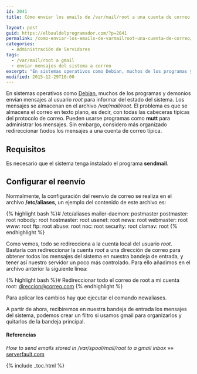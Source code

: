 ```yaml
---
id: 2041
title: Cómo enviar los emails de /var/mail/root a una cuenta de correo

layout: post
guid: https://elbauldelprogramador.com/?p=2041
permalink: /como-enviar-los-emails-de-varmailroot-una-cuenta-de-correo/
categories:
  - Administración de Servidores
tags:
  - /var/mail/root a gmail
  - enviar mensajes del sistema a correo
excerpt: "En sistemas operativos como Debian, muchos de los programas y demonios envían mensajes al usuario root para informar del estado del sistema. Los mensajes se almacenan en el archivo /var/mail/root. El problema es que se almacena el correo en texto plano, es decir, con todas las cabeceras típicas del protocolo de correo. Pueden usarse programas como mutt para administrar los mensajes. Sin embargo, considero más organizado redireccionar todos los mensajes a una cuenta de correo típica."
modified: 2015-12-29T10:00
---
```


En sistemas operativos como <a href="https://elbauldelprogramador.com/?s=debian">Debian</a>, muchos de los programas y demonios envían mensajes al usuario <em>root</em> para informar del estado del sistema. Los mensajes se almacenan en el archivo <em>/var/mail/root</em>. El problema es que se almacena el correo en texto plano, es decir, con todas las cabeceras típicas del protocolo de correo. Pueden usarse programas como <strong>mutt</strong> para administrar los mensajes. Sin embargo, considero más organizado redireccionar t\odos los mensajes a una cuenta de correo típica.

<!--ad-->

## Requisitos

Es necesario que el sistema tenga instalado el programa **sendmail**.

## Configurar el reenvío

Normalmente, la configuración del reenvío de correo se realiza en el archivo **/etc/aliases**, un ejemplo del contenido de este archivo es:

{% highlight bash %}# /etc/aliases
mailer-daemon: postmaster
postmaster: root
nobody: root
hostmaster: root
usenet: root
news: root
webmaster: root
www: root
ftp: root
abuse: root
noc: root
security: root
clamav: root
{% endhighlight %}

Como vemos, todo se redirecciona a la cuenta local del usuario *root*. Bastaría con redireccionar la cuenta *root* a una dirección de correo para obtener todos los mensajes del sistema en nuestra bandeja de entrada, y tener así nuestro servidor un poco más controlado. Para ello añadimos en el archivo anterior la siguiente línea:

{% highlight bash %}# Redireccionar todo el correo de root a mi cuenta
root: direccion@correo.com
{% endhighlight %}

Para aplicar los cambios hay que ejecutar el comando <span class="highlight style-2">newaliases</span>.

A partir de ahora, recibiremos en nuestra bandeja de entrada los mensajes del sistema, podemos crear un filtro si usamos gmail para organizarlos y quitarlos de la bandeja principal.

#### Referencias

*How to send emails stored in /var/spool/mail/root to a gmail inbox* »» <a href="http://serverfault.com/questions/554922/how-to-send-emails-stored-in-var-spool-mail-root-to-a-gmail-inboxbr/" target="_blank">serverfault.com</a>



{% include _toc.html %}
